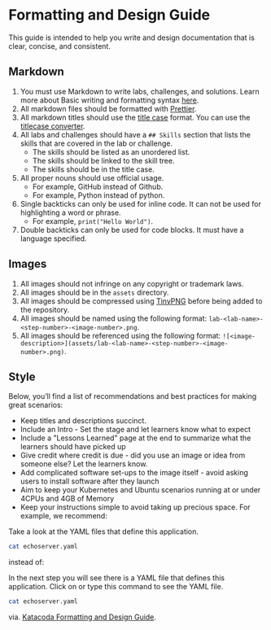 # Formatting and Design Guide

This guide is intended to help you write and design documentation that is clear, concise, and consistent.

## Markdown

1. You must use Markdown to write labs, challenges, and solutions. Learn more about Basic writing and formatting syntax [here](https://docs.github.com/en/get-started/writing-on-github/getting-started-with-writing-and-formatting-on-github/basic-writing-and-formatting-syntax).
2. All markdown files should be formatted with [Prettier](https://prettier.io/).
3. All markdown titles should use the [title case](https://en.wikipedia.org/wiki/Title\_case) format. You can use the [titlecase converter](https://titlecaseconverter.com/).
4. All labs and challenges should have a `## Skills` section that lists the skills that are covered in the lab or challenge.
   * The skills should be listed as an unordered list.
   * The skills should be linked to the skill tree.
   * The skills should be in the title case.
5. All proper nouns should use official usage.
   * For example, GitHub instead of Github.
   * For example, Python instead of python.
6. Single backticks can only be used for inline code. It can not be used for highlighting a word or phrase.
   * For example, `print("Hello World")`.
7. Double backticks can only be used for code blocks. It must have a language specified.

## Images

1. All images should not infringe on any copyright or trademark laws.
2. All images should be in the `assets` directory.
3. All images should be compressed using [TinyPNG](https://tinypng.com/) before being added to the repository.
4. All images should be named using the following format: `lab-<lab-name>-<step-number>-<image-number>.png`.
5. All images should be referenced using the following format: `![<image-description>](assets/lab-<lab-name>-<step-number>-<image-number>.png)`.

## Style

Below, you’ll find a list of recommendations and best practices for making great scenarios:

* Keep titles and descriptions succinct.
* Include an Intro - Set the stage and let learners know what to expect
* Include a "Lessons Learned" page at the end to summarize what the learners should have picked up
* Give credit where credit is due - did you use an image or idea from someone else? Let the learners know.
* Add complicated software set-ups to the image itself - avoid asking users to install software after they launch
* Aim to keep your Kubernetes and Ubuntu scenarios running at or under 4CPUs and 4GB of Memory
* Keep your instructions simple to avoid taking up precious space. For example, we recommend:

Take a look at the YAML files that define this application.

```bash
cat echoserver.yaml
```

instead of:

In the next step you will see there is a YAML file that defines this application. Click on or type this command to see the YAML file.

```bash
cat echoserver.yaml
```

via. [Katacoda Formatting and Design Guide](https://www.katacoda.community/essentials/formatting.html).
